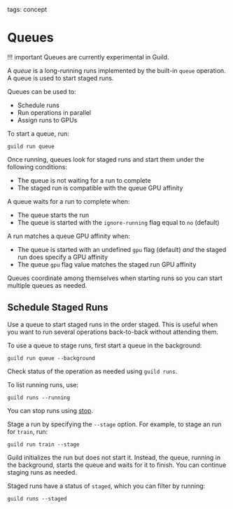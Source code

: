tags: concept

# Queues

<!-- TODO

This page needs to be filled out. There's a conceptual problem with
queues and parallel runs, esp with batches.

-->

!!! important
    Queues are currently experimental in Guild.

A *queue* is a long-running runs implemented by the built-in `queue`
operation. A queue is used to start staged runs.

Queues can be used to:

- Schedule runs
- Run operations in parallel
- Assign runs to GPUs

To start a queue, run:

``` command
guild run queue
```

Once running, queues look for staged runs and start them under the
following conditions:

- The queue is not waiting for a run to complete
- The staged run is compatible with the queue GPU affinity

A queue waits for a run to complete when:

- The queue starts the run
- The queue is started with the `ignore-running` flag equal to `no`
  (default)

A run matches a queue GPU affinity when:

- The queue is started with an undefined `gpu` flag (default) *and*
  the staged run does specify a GPU affinity
- The queue `gpu` flag value matches the staged run GPU affinity

Queues coordinate among themselves when starting runs so you can
start multiple queues as needed.

## Schedule Staged Runs

Use a queue to start staged runs in the order staged. This is useful
when you want to run several operations back-to-back without attending
them.

To use a queue to stage runs, first start a queue in the background:

``` command
guild run queue --background
```

Check status of the operation as needed using ``guild runs``.

To list running runs, use:

``` command
guild runs --running
```

You can stop runs using [stop](cmd:stop).

Stage a run by specifying the `--stage` option. For example, to stage
an run for `train`, run:

```
guild run train --stage
```

Guild initializes the run but does not start it. Instead, the queue,
running in the background, starts the queue and waits for it to
finish. You can continue staging runs as needed.

Staged runs have a status of ``staged``, which you can filter by
running:

``` command
guild runs --staged
```
